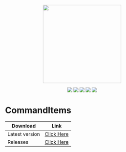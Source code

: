 <p align="center">
<img src="https://i.imgur.com/VHArX4T.png" width="256" height="256"/>
</p>
<p align="center">
<a href="https://github.com/Niix-Dan/CommandItems/releases/latest"><img src="https://img.shields.io/github/release/Niix-Dan/CommandItems.svg"></a>
<a href="https://github.com/Niix-Dan/CommandItems/releases/latest"><img src="https://img.shields.io/github/downloads/Niix-Dan/CommandItems/total.svg"></a>
<img src="https://img.shields.io/github/languages/code-size/Niix-Dan/CommandItems.svg"></a>
<a href="https://github.com/Niix-Dan/CommandItems/graphs/contributors"><img src="https://img.shields.io/github/contributors/Niix-Dan/CommandItems.svg"></a>
<a href="https://github.com/Niix-Dan/CommandItems/stargazers"><img src="https://img.shields.io/github/stars/Niix-Dan/CommandItems.svg?label=Stars&logo=github"></a>
</p>

# CommandItems


| Download |Link|
| ------------- | ------------- |
| Latest version|[Click Here](https://github.com/Niix-Dan/CommandItems/releases/download/Releases/CommandItems.jar)|
| Releases|[Click Here](https://github.com/Daniel-code15/CommandItems/releases)|



